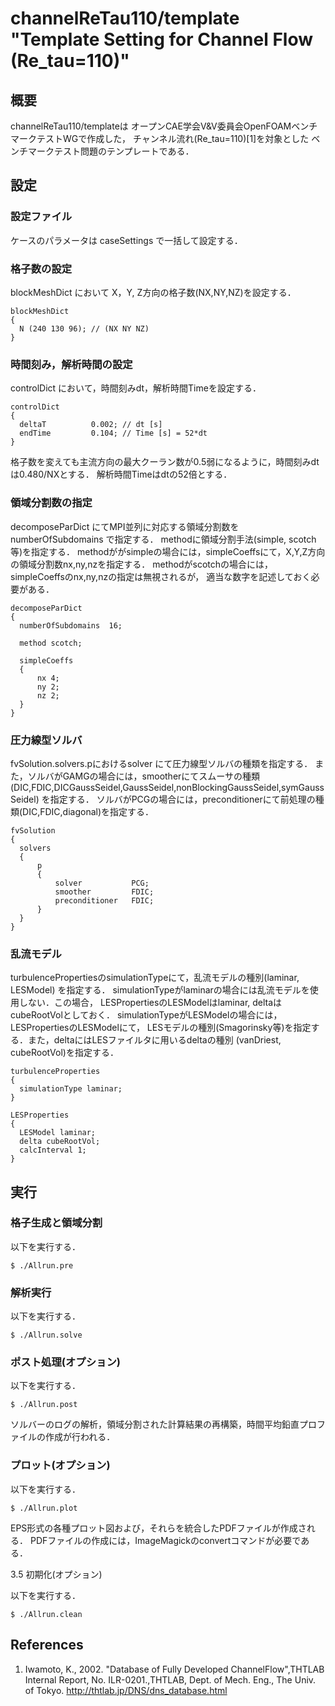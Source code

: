# channelReTau110/template "Template Setting for Channel Flow (Re_tau=110)"

## 概要

channelReTau110/templateは
オープンCAE学会V&V委員会OpenFOAMベンチマークテストWGで作成した，
チャンネル流れ(Re_tau=110)[1]を対象とした
ベンチマークテスト問題のテンプレートである．

## 設定

### 設定ファイル

ケースのパラメータは caseSettings で一括して設定する．

### 格子数の設定

blockMeshDict において X，Y, Z方向の格子数(NX,NY,NZ)を設定する．

    blockMeshDict
    {
      N (240 130 96); // (NX NY NZ)
    }

### 時間刻み，解析時間の設定

controlDict において，時間刻みdt，解析時間Timeを設定する．

    controlDict
    {
      deltaT          0.002; // dt [s]
      endTime         0.104; // Time [s] = 52*dt
    }

格子数を変えても主流方向の最大クーラン数が0.5弱になるように，時間刻みdtは0.480/NXとする．
解析時間Timeはdtの52倍とする．

### 領域分割数の指定

decomposeParDict にてMPI並列に対応する領域分割数をnumberOfSubdomains で指定する．
methodに領域分割手法(simple, scotch等)を指定する．
methodががsimpleの場合には，simpleCoeffsにて，X,Y,Z方向の領域分割数nx,ny,nzを指定する． 
methodがscotchの場合には，simpleCoeffsのnx,ny,nzの指定は無視されるが，
適当な数字を記述しておく必要がある．

    decomposeParDict
    {
      numberOfSubdomains  16;
    
      method scotch;
    
      simpleCoeffs
      {
          nx 4;
          ny 2;
          nz 2;
      }
    }

### 圧力線型ソルバ

fvSolution.solvers.pにおけるsolver にて圧力線型ソルバの種類を指定する．
また，ソルバがGAMGの場合には，smootherにてスムーサの種類
(DIC,FDIC,DICGaussSeidel,GaussSeidel,nonBlockingGaussSeidel,symGaussSeidel)
を指定する．
ソルバがPCGの場合には，preconditionerにて前処理の種類(DIC,FDIC,diagonal)を指定する．

    fvSolution
    {
      solvers
      {
          p
          {
              solver           PCG;
              smoother         FDIC;
              preconditioner   FDIC;
          }
      }
    }

### 乱流モデル

turbulencePropertiesのsimulationTypeにて，乱流モデルの種別(laminar, LESModel)
を指定する．
simulationTypeがlaminarの場合には乱流モデルを使用しない．この場合，
LESPropertiesのLESModelはlaminar, deltaはcubeRootVolとしておく．
simulationTypeがLESModelの場合には，LESPropertiesのLESModelにて，
LESモデルの種別(Smagorinsky等)を指定する．また，deltaにはLESファイルタに用いるdeltaの種別
(vanDriest, cubeRootVol)を指定する．

    turbulenceProperties
    {
      simulationType laminar;
    }
    
    LESProperties
    {
      LESModel laminar;
      delta cubeRootVol;
      calcInterval 1;
    }

## 実行

### 格子生成と領域分割

以下を実行する．

    $ ./Allrun.pre

### 解析実行

以下を実行する．

    $ ./Allrun.solve

### ポスト処理(オプション)

以下を実行する．

    $ ./Allrun.post

ソルバーのログの解析，領域分割された計算結果の再構築，時間平均鉛直プロファイルの作成が行われる．

### プロット(オプション)

以下を実行する．

    $ ./Allrun.plot

EPS形式の各種プロット図および，それらを統合したPDFファイルが作成される．
PDFファイルの作成には，ImageMagickのconvertコマンドが必要である．

3.5 初期化(オプション)

以下を実行する．

    $ ./Allrun.clean

## References

1. Iwamoto, K., 2002. "Database of Fully Developed ChannelFlow",THTLAB Internal Report, No. ILR-0201.,THTLAB, Dept. of
Mech. Eng., The Univ. of Tokyo. <http://thtlab.jp/DNS/dns_database.html>

